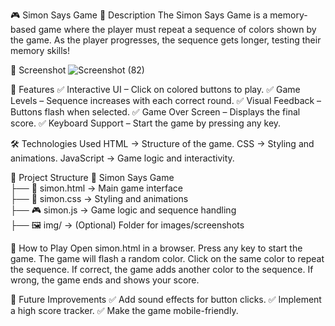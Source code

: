 🎮 Simon Says Game
📌 Description
The Simon Says Game is a memory-based game where the player must repeat a sequence of colors shown by the game. As the player progresses, the sequence gets longer, testing their memory skills!

📸 Screenshot
![Screenshot (82)](https://github.com/user-attachments/assets/21b0d1e2-26f7-48c8-a643-d76e466c50b1)


🚀 Features
✅ Interactive UI – Click on colored buttons to play.
✅ Game Levels – Sequence increases with each correct round.
✅ Visual Feedback – Buttons flash when selected.
✅ Game Over Screen – Displays the final score.
✅ Keyboard Support – Start the game by pressing any key.

🛠️ Technologies Used
HTML → Structure of the game.
CSS → Styling and animations.
JavaScript → Game logic and interactivity.

📂 Project Structure
📁 Simon Says Game  
 ├── 📄 simon.html  → Main game interface  
 ├── 🎨 simon.css   → Styling and animations  
 ├── 🎮 simon.js    → Game logic and sequence handling  
 ├── 🖼️ img/       → (Optional) Folder for images/screenshots  

 
📌 How to Play
Open simon.html in a browser.
Press any key to start the game.
The game will flash a random color.
Click on the same color to repeat the sequence.
If correct, the game adds another color to the sequence.
If wrong, the game ends and shows your score.

🎯 Future Improvements
✅ Add sound effects for button clicks.
✅ Implement a high score tracker.
✅ Make the game mobile-friendly.
